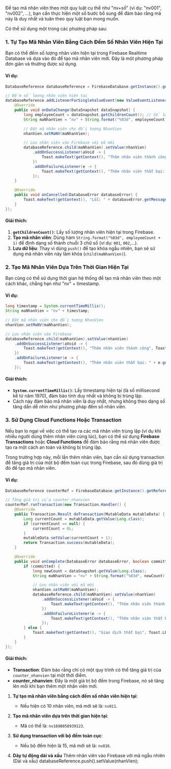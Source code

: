 Để tạo mã nhân viên theo một quy luật cụ thể như "nv+số" (ví dụ: "nv001", "nv002", ...), bạn cần thực hiện một số bước bổ sung để đảm bảo rằng mã này là duy nhất và tuân theo quy luật bạn mong muốn.

Có thể sử dụng một trong các phương pháp sau:

### 1. **Tự Tạo Mã Nhân Viên Bằng Cách Đếm Số Nhân Viên Hiện Tại**

Bạn có thể đếm số lượng nhân viên hiện tại trong Firebase Realtime Database và dựa vào đó để tạo mã nhân viên mới. Đây là một phương pháp đơn giản và thường được sử dụng.

#### Ví dụ:
```java
DatabaseReference databaseReference = FirebaseDatabase.getInstance().getReference("nhanvien");

// Đếm số lượng nhân viên hiện tại
databaseReference.addListenerForSingleValueEvent(new ValueEventListener() {
    @Override
    public void onDataChange(DataSnapshot dataSnapshot) {
        long employeeCount = dataSnapshot.getChildrenCount(); // Số lượng nhân viên hiện tại
        String maNhanVien = "nv" + String.format("%03d", employeeCount + 1); // Tạo mã nhân viên "nv001", "nv002", ...

        // Đặt mã nhân viên cho đối tượng NhanVien
        nhanVien.setMaNV(maNhanVien);

        // Lưu nhân viên vào Firebase với mã mới
        databaseReference.child(maNhanVien).setValue(nhanVien)
            .addOnSuccessListener(aVoid -> {
                Toast.makeText(getContext(), "Thêm nhân viên thành công", Toast.LENGTH_SHORT).show();
            })
            .addOnFailureListener(e -> {
                Toast.makeText(getContext(), "Thêm nhân viên thất bại: " + e.getMessage(), Toast.LENGTH_SHORT).show();
            });
    }

    @Override
    public void onCancelled(DatabaseError databaseError) {
        Toast.makeText(getContext(), "Lỗi: " + databaseError.getMessage(), Toast.LENGTH_SHORT).show();
    }
});
```

#### Giải thích:
1. **`getChildrenCount()`**: Lấy số lượng nhân viên hiện tại trong Firebase.
2. **Tạo mã nhân viên**: Dùng hàm `String.format("%03d", employeeCount + 1)` để định dạng số thành chuỗi 3 chữ số (ví dụ: `001`, `002`,...).
3. **Lưu dữ liệu**: Thay vì dùng `push()` để tạo khóa ngẫu nhiên, bạn sẽ sử dụng mã nhân viên này làm khóa (`child(maNhanVien)`).

### 2. **Tạo Mã Nhân Viên Dựa Trên Thời Gian Hiện Tại**

Bạn cũng có thể sử dụng thời gian hệ thống để tạo mã nhân viên theo một cách khác, chẳng hạn như "nv" + timestamp.

#### Ví dụ:
```java
long timestamp = System.currentTimeMillis();
String maNhanVien = "nv" + timestamp;

// Đặt mã nhân viên cho đối tượng NhanVien
nhanVien.setMaNV(maNhanVien);

// Lưu nhân viên vào Firebase
databaseReference.child(maNhanVien).setValue(nhanVien)
    .addOnSuccessListener(aVoid -> {
        Toast.makeText(getContext(), "Thêm nhân viên thành công", Toast.LENGTH_SHORT).show();
    })
    .addOnFailureListener(e -> {
        Toast.makeText(getContext(), "Thêm nhân viên thất bại: " + e.getMessage(), Toast.LENGTH_SHORT).show();
    });
```

#### Giải thích:
- **`System.currentTimeMillis()`**: Lấy timestamp hiện tại (là số millisecond kể từ năm 1970), đảm bảo tính duy nhất và không bị trùng lặp.
- Cách này đảm bảo mã nhân viên là duy nhất, nhưng không theo dạng số tăng dần dễ nhìn như phương pháp đếm số nhân viên.

### 3. **Sử Dụng Cloud Functions Hoặc Transaction**

Nếu bạn lo ngại về việc có thể tạo ra các mã nhân viên trùng lặp (ví dụ khi nhiều người dùng thêm nhân viên cùng lúc), bạn có thể sử dụng **Firebase Transactions** hoặc **Cloud Functions** để đảm bảo rằng mã nhân viên được tạo ra một cách an toàn và không bị trùng lặp.

Trong trường hợp này, mỗi lần thêm nhân viên, bạn cần sử dụng transaction để tăng giá trị của một bộ đếm toàn cục trong Firebase, sau đó dùng giá trị đó để tạo mã nhân viên.

#### Ví dụ:
```java
DatabaseReference counterRef = FirebaseDatabase.getInstance().getReference("counter_nhanvien");

// Tăng giá trị của counter_nhanvien
counterRef.runTransaction(new Transaction.Handler() {
    @Override
    public Transaction.Result doTransaction(MutableData mutableData) {
        Long currentCount = mutableData.getValue(Long.class);
        if (currentCount == null) {
            currentCount = 0L;
        }
        mutableData.setValue(currentCount + 1);
        return Transaction.success(mutableData);
    }

    @Override
    public void onComplete(DatabaseError databaseError, boolean committed, DataSnapshot dataSnapshot) {
        if (committed) {
            long newCount = dataSnapshot.getValue(Long.class);
            String maNhanVien = "nv" + String.format("%03d", newCount);

            // Lưu nhân viên với mã mới
            nhanVien.setMaNV(maNhanVien);
            databaseReference.child(maNhanVien).setValue(nhanVien)
                .addOnSuccessListener(aVoid -> {
                    Toast.makeText(getContext(), "Thêm nhân viên thành công", Toast.LENGTH_SHORT).show();
                })
                .addOnFailureListener(e -> {
                    Toast.makeText(getContext(), "Thêm nhân viên thất bại: " + e.getMessage(), Toast.LENGTH_SHORT).show();
                });
        } else {
            Toast.makeText(getContext(), "Giao dịch thất bại", Toast.LENGTH_SHORT).show();
        }
    }
});
```

#### Giải thích:
- **Transaction**: Đảm bảo rằng chỉ có một quy trình có thể tăng giá trị của `counter_nhanvien` tại một thời điểm.
- **counter_nhanvien**: Đây là một giá trị bộ đếm trong Firebase, nó sẽ tăng lên mỗi khi bạn thêm một nhân viên mới.

1. **Tự tạo mã nhân viên bằng cách đếm số nhân viên hiện tại**:
   - Nếu hiện có 10 nhân viên, mã mới sẽ là: `nv011`.

2. **Tạo mã nhân viên dựa trên thời gian hiện tại**:
   - Mã có thể là: `nv1698058939123`.

3. **Sử dụng transaction với bộ đếm toàn cục**:
   - Nếu bộ đếm hiện là 15, mã mới sẽ là: `nv016`.
4. **Dãy tự động dài và xấu**
Thêm nhân viên vào Firebase với mã ngẫu nhiên (Dài và xấu)
databaseReference.push().setValue(nhanVien);
